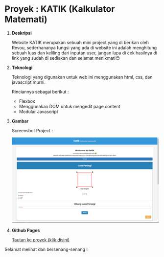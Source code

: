 # Proyek : KATIK (Kalkulator Matemati)

1. **Deskripsi**

   Website KATIK merupakan sebuah mini project yang di berikan oleh Revou, sederhananya fungsi yang ada di website ini adalah menghitung sebuah luas dan keliling dari inputan user, jangan lupa di cek hasilnya di link yang sudah di sediakan dan selamat menikmati😊

2. **Teknologi**

   Teknologi yang digunakan untuk web ini menggunakan html, css, dan javascript murni.

   Rinciannya sebagai berikut :

   - Flexbox
   - Menggunakan DOM untuk mengedit page content
   - Modular Javascript

3. **Gambar**

   Screenshot Project :

   ![alt text](images/detailProject.PNG 'Screenshot Project')

4. **Github Pages**

   [Tautan ke proyek (klik disini)](https://revou-fundamental-course.github.io/15-may-23-SalmanDMA/)

Selamat melihat dan bersenang-senang !
